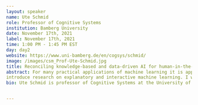 ```yaml
---
layout: speaker
name: Ute Schmid
role: Professor of Cognitive Systems
institution: Bamberg University
date: November 17th, 2021
label: November 17th, 2021
time: 1:00 PM - 1:45 PM EST
day: day2
website: https://www.uni-bamberg.de/en/cogsys/schmid/
image: /images/csm_Prof-Ute-Schmid.jpg
title: Reconciling knowledge-based and data-driven AI for human-in-the-loop machine learning
abstract: For many practical applications of machine learning it is appropriate or even necessary to make use of human expertise to compensate a too small amount or low quality of data. Taking into account knowledge which is available in explicit form reduces the amount of data needed for learning. Furthermore, even if domain experts cannot formulate knowledge explicitly, they typically can recognize and correct erroneous decisions or actions. This type of implicit knowledge can be injected into the learning process to guide model adapation. These insights have led to the so-called third wave of AI with a focus on explainablity (XAI). In the talk, I will
introduce research on explanatory and interactive machine learning. I will present inductive programming as a powerful approach to learn interpretable models in relational domains. Arguing for the need of specific exlanations for different stakeholders and goals, I will introduce different types of explanations based on theories and findings from cognitive science. Furthermore, I will show how intelligent tutor systems and XAI can be combined to support constructive learning. Algorithmic realisations of explanation generation will be complemented with results from psychological experiments investigating the effect on joint human-AI task performance and trust. Finally, current research projects are introduced to illustrate applications of the presented work in medical diagnostics, quality control in industrial production, file management, and accountability.
bio: Ute Schmid is professor of Cognitive Systems at the University of Bamberg. She has university diplomas in computer science as well as psychology, and a doctor degree and a habilitation in computer science from TU Berlin. Her research interests are in the domain of human-level machine learning, explainable AI, and learning on relational data, especially inductive programming. Research topics are explanation generation, cognitive tutor systems, and cooperative and interactive learning. Ute Schmid is head of the Fraunhofer IIS project group Comprehensible AI (CAI) and member of the Bavarian AI council. She has been president of the German Cognitive Science Socienty (GK) and speaker of the SIG Cognition of the Section for AI of the German Computer Science Society (GI). Ute dedicates a significant amount of her time to measures supporting women in computer science and in 2018 won the Minerva Gender Equality Award of Informatics Europe for her university. Since many years she offers and organizes computer science workshops for children, including workshops on AI. For her outreach activities, in 2020 she has received the Rainer-Markgraf Award.


---
```

